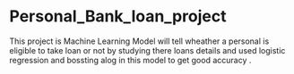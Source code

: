 # Personal_Bank_loan_project
This project is Machine Learning Model will tell wheather a personal is eligible to take loan or not by studying there loans details and used logistic regression and bossting alog in this model to get good accuracy . 
